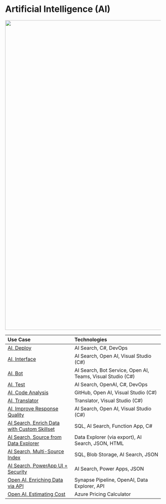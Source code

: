 # Artificial Intelligence (AI)

<img src="https://github.com/richchapler/AzureSolutions/assets/44923999/11c755cf-b3eb-4384-9876-8eadbf743b52" width="1000" />

Use Case | Technologies
:----- | :-----
[AI, Deploy](AI_Deploy.md) | AI Search, C#, DevOps<br>
[AI, Interface](AI_Interface.md) | AI Search, Open AI, Visual Studio (C#)
[AI, Bot](AI_Bot.md) | AI Search, Bot Service, Open AI, Teams, Visual Studio (C#)
[AI, Test](AI_Test.md) | AI Search, OpenAI, C#, DevOps<br>
[AI, Code Analysis](AI_Code.md) | GitHub, Open AI, Visual Studio (C#)
[AI, Translator](AI_Translator.md) | Translator, Visual Studio (C#)
[AI, Improve Response Quality](AI_ImproveResponseQuality.md) | AI Search, Open AI, Visual Studio (C#)
[AI Search, Enrich Data with Custom Skillset](AISearch_CustomSkillset.md) | SQL, AI Search, Function App, C#
[AI Search, Source from Data Explorer](AISearch_fromDataExplorer.md) | Data Explorer (via export), AI Search, JSON, HTML
[AI Search, Multi-Source Index](AISearch_MultiSourceIndex.md) | SQL, Blob Storage, AI Search, JSON
[AI Search, PowerApp UI + Security](AISearch_PowerApp+Security.md) | AI Search, Power Apps, JSON
[Open AI, Enriching Data via API](Data_Enrichment_OpenAI.md) | Synapse Pipeline, OpenAI, Data Explorer, API
[Open AI, Estimating Cost](wip/OpenAI_EstimatingCost.md) | Azure Pricing Calculator
